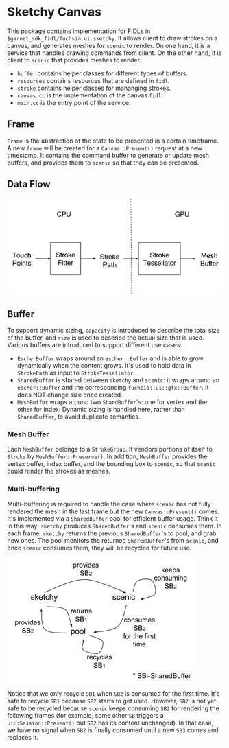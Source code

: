 # Sketchy Canvas

This package contains implementation for FIDLs in `$garnet_sdk_fidl/fuchsia.ui.sketchy`. It allows client to draw strokes on a canvas, and generates meshes for `scenic` to render. On one hand, it is a service that handles drawing commands from client. On the other hand, it is client to `scenic` that provides meshes to render.

* `buffer` contains helper classes for different types of buffers.
* `resources` contains resources that are defined in `fidl`.
* `stroke` contains helper classes for mananging strokes.
* `canvas.cc` is the implementation of the canvas `fidl`.
* `main.cc` is the entry point of the service.

## Frame

`Frame` is the abstraction of the state to be presented in a certain timeframe. A new `frame` will be created for a `Canvas::Present()` request at a new timestamp. It contains the command buffer to generate or update mesh buffers, and provides them to `scenic` so that they can be presented.

## Data Flow

![](docs/data-flow.png)

## Buffer

To support dynamic sizing, `capacity` is introduced to describe the total size of the buffer, and `size` is used to describe the actual size that is used. Various buffers are introduced to support different use cases:

* `EscherBuffer` wraps around an `escher::Buffer` and is able to grow dynamically when the content grows. It's used to hold data in `StrokePath` as input to `StrokeTessellator`.
* `SharedBuffer` is shared between `sketchy` and `scenic`: it wraps around an `escher::Buffer` and the corresponding `fuchsia::ui::gfx::Buffer`. It does NOT change size once created.
* `MeshBuffer` wraps around two `ShardBuffer`'s: one for vertex and the other for index. Dynamic sizing is handled here, rather than `SharedBuffer`, to avoid duplicate semantics.

### Mesh Buffer

Each `MeshBuffer` belongs to a `StrokeGroup`. It vendors portions of itself to `Stroke` by `MeshBuffer::Preserve()`. In addition, `MeshBuffer` provides the vertex buffer, index buffer, and the bounding box to `scenic`, so that `scenic` could render the strokes as meshes.

### Multi-buffering

Multi-buffering is required to handle the case where `scenic` has not fully rendered the mesh in the last frame but the new `Canvas::Present()` comes. It's implemented via a `SharedBuffer` pool for efficient buffer usage. Think it in this way: `sketchy` produces `SharedBuffer`'s and `scenic` consumes them. In each frame, `sketchy` returns the previous `SharedBuffer`'s to pool, and grab new ones. The pool monitors the returned `SharedBuffer`'s from `scenic`, and once `scenic` consumes them, they will be recycled for future use.

![](docs/multi-buffering.png)

Notice that we only recycle `SB1` when `SB2` is consumed for the first time. It's safe to recycle `SB1` because `SB2` starts to get used. However, `SB2` is not yet safe to be recycled because `scenic` keeps consuming `SB2` for rendering the following frames (for example, some other `SB` triggers a `ui::Session::Present()` but `SB2` has its content unchanged). In that case, we have no signal when `SB2` is finally consumed until a new `SB3` comes and replaces it.
